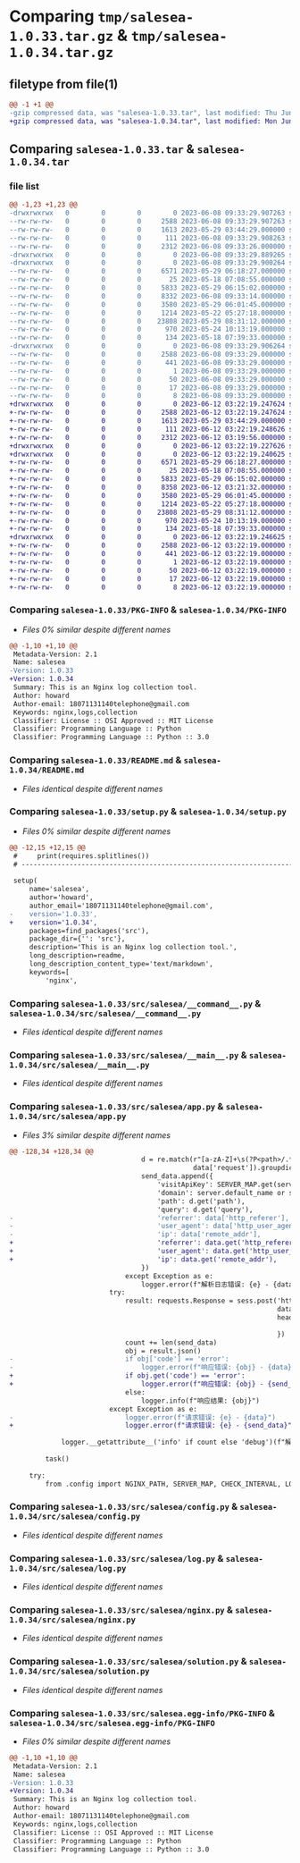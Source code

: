 # Comparing `tmp/salesea-1.0.33.tar.gz` & `tmp/salesea-1.0.34.tar.gz`

## filetype from file(1)

```diff
@@ -1 +1 @@
-gzip compressed data, was "salesea-1.0.33.tar", last modified: Thu Jun  8 09:33:29 2023, max compression
+gzip compressed data, was "salesea-1.0.34.tar", last modified: Mon Jun 12 03:22:19 2023, max compression
```

## Comparing `salesea-1.0.33.tar` & `salesea-1.0.34.tar`

### file list

```diff
@@ -1,23 +1,23 @@
-drwxrwxrwx   0        0        0        0 2023-06-08 09:33:29.907263 salesea-1.0.33/
--rw-rw-rw-   0        0        0     2588 2023-06-08 09:33:29.907263 salesea-1.0.33/PKG-INFO
--rw-rw-rw-   0        0        0     1613 2023-05-29 03:44:29.000000 salesea-1.0.33/README.md
--rw-rw-rw-   0        0        0      111 2023-06-08 09:33:29.908263 salesea-1.0.33/setup.cfg
--rw-rw-rw-   0        0        0     2312 2023-06-08 09:33:26.000000 salesea-1.0.33/setup.py
-drwxrwxrwx   0        0        0        0 2023-06-08 09:33:29.889265 salesea-1.0.33/src/
-drwxrwxrwx   0        0        0        0 2023-06-08 09:33:29.900264 salesea-1.0.33/src/salesea/
--rw-rw-rw-   0        0        0     6571 2023-05-29 06:18:27.000000 salesea-1.0.33/src/salesea/__command__.py
--rw-rw-rw-   0        0        0       25 2023-05-18 07:08:55.000000 salesea-1.0.33/src/salesea/__init__.py
--rw-rw-rw-   0        0        0     5833 2023-05-29 06:15:02.000000 salesea-1.0.33/src/salesea/__main__.py
--rw-rw-rw-   0        0        0     8332 2023-06-08 09:33:14.000000 salesea-1.0.33/src/salesea/app.py
--rw-rw-rw-   0        0        0     3580 2023-05-29 06:01:45.000000 salesea-1.0.33/src/salesea/config.py
--rw-rw-rw-   0        0        0     1214 2023-05-22 05:27:18.000000 salesea-1.0.33/src/salesea/log.py
--rw-rw-rw-   0        0        0    23808 2023-05-29 08:31:12.000000 salesea-1.0.33/src/salesea/nginx.py
--rw-rw-rw-   0        0        0      970 2023-05-24 10:13:19.000000 salesea-1.0.33/src/salesea/solution.py
--rw-rw-rw-   0        0        0      134 2023-05-18 07:39:33.000000 salesea-1.0.33/src/salesea/utils.py
-drwxrwxrwx   0        0        0        0 2023-06-08 09:33:29.906264 salesea-1.0.33/src/salesea.egg-info/
--rw-rw-rw-   0        0        0     2588 2023-06-08 09:33:29.000000 salesea-1.0.33/src/salesea.egg-info/PKG-INFO
--rw-rw-rw-   0        0        0      441 2023-06-08 09:33:29.000000 salesea-1.0.33/src/salesea.egg-info/SOURCES.txt
--rw-rw-rw-   0        0        0        1 2023-06-08 09:33:29.000000 salesea-1.0.33/src/salesea.egg-info/dependency_links.txt
--rw-rw-rw-   0        0        0       50 2023-06-08 09:33:29.000000 salesea-1.0.33/src/salesea.egg-info/entry_points.txt
--rw-rw-rw-   0        0        0       17 2023-06-08 09:33:29.000000 salesea-1.0.33/src/salesea.egg-info/requires.txt
--rw-rw-rw-   0        0        0        8 2023-06-08 09:33:29.000000 salesea-1.0.33/src/salesea.egg-info/top_level.txt
+drwxrwxrwx   0        0        0        0 2023-06-12 03:22:19.247624 salesea-1.0.34/
+-rw-rw-rw-   0        0        0     2588 2023-06-12 03:22:19.247624 salesea-1.0.34/PKG-INFO
+-rw-rw-rw-   0        0        0     1613 2023-05-29 03:44:29.000000 salesea-1.0.34/README.md
+-rw-rw-rw-   0        0        0      111 2023-06-12 03:22:19.248626 salesea-1.0.34/setup.cfg
+-rw-rw-rw-   0        0        0     2312 2023-06-12 03:19:56.000000 salesea-1.0.34/setup.py
+drwxrwxrwx   0        0        0        0 2023-06-12 03:22:19.227626 salesea-1.0.34/src/
+drwxrwxrwx   0        0        0        0 2023-06-12 03:22:19.240625 salesea-1.0.34/src/salesea/
+-rw-rw-rw-   0        0        0     6571 2023-05-29 06:18:27.000000 salesea-1.0.34/src/salesea/__command__.py
+-rw-rw-rw-   0        0        0       25 2023-05-18 07:08:55.000000 salesea-1.0.34/src/salesea/__init__.py
+-rw-rw-rw-   0        0        0     5833 2023-05-29 06:15:02.000000 salesea-1.0.34/src/salesea/__main__.py
+-rw-rw-rw-   0        0        0     8358 2023-06-12 03:21:32.000000 salesea-1.0.34/src/salesea/app.py
+-rw-rw-rw-   0        0        0     3580 2023-05-29 06:01:45.000000 salesea-1.0.34/src/salesea/config.py
+-rw-rw-rw-   0        0        0     1214 2023-05-22 05:27:18.000000 salesea-1.0.34/src/salesea/log.py
+-rw-rw-rw-   0        0        0    23808 2023-05-29 08:31:12.000000 salesea-1.0.34/src/salesea/nginx.py
+-rw-rw-rw-   0        0        0      970 2023-05-24 10:13:19.000000 salesea-1.0.34/src/salesea/solution.py
+-rw-rw-rw-   0        0        0      134 2023-05-18 07:39:33.000000 salesea-1.0.34/src/salesea/utils.py
+drwxrwxrwx   0        0        0        0 2023-06-12 03:22:19.246625 salesea-1.0.34/src/salesea.egg-info/
+-rw-rw-rw-   0        0        0     2588 2023-06-12 03:22:19.000000 salesea-1.0.34/src/salesea.egg-info/PKG-INFO
+-rw-rw-rw-   0        0        0      441 2023-06-12 03:22:19.000000 salesea-1.0.34/src/salesea.egg-info/SOURCES.txt
+-rw-rw-rw-   0        0        0        1 2023-06-12 03:22:19.000000 salesea-1.0.34/src/salesea.egg-info/dependency_links.txt
+-rw-rw-rw-   0        0        0       50 2023-06-12 03:22:19.000000 salesea-1.0.34/src/salesea.egg-info/entry_points.txt
+-rw-rw-rw-   0        0        0       17 2023-06-12 03:22:19.000000 salesea-1.0.34/src/salesea.egg-info/requires.txt
+-rw-rw-rw-   0        0        0        8 2023-06-12 03:22:19.000000 salesea-1.0.34/src/salesea.egg-info/top_level.txt
```

### Comparing `salesea-1.0.33/PKG-INFO` & `salesea-1.0.34/PKG-INFO`

 * *Files 0% similar despite different names*

```diff
@@ -1,10 +1,10 @@
 Metadata-Version: 2.1
 Name: salesea
-Version: 1.0.33
+Version: 1.0.34
 Summary: This is an Nginx log collection tool.
 Author: howard
 Author-email: 18071131140telephone@gmail.com
 Keywords: nginx,logs,collection
 Classifier: License :: OSI Approved :: MIT License
 Classifier: Programming Language :: Python
 Classifier: Programming Language :: Python :: 3.0
```

### Comparing `salesea-1.0.33/README.md` & `salesea-1.0.34/README.md`

 * *Files identical despite different names*

### Comparing `salesea-1.0.33/setup.py` & `salesea-1.0.34/setup.py`

 * *Files 0% similar despite different names*

```diff
@@ -12,15 +12,15 @@
 #     print(requires.splitlines())
 # ------------------------------------------------------------------------------- #
 
 setup(
     name='salesea',
     author='howard',
     author_email='18071131140telephone@gmail.com',
-    version='1.0.33',
+    version='1.0.34',
     packages=find_packages('src'),
     package_dir={'': 'src'},
     description='This is an Nginx log collection tool.',
     long_description=readme,
     long_description_content_type='text/markdown',
     keywords=[
         'nginx',
```

### Comparing `salesea-1.0.33/src/salesea/__command__.py` & `salesea-1.0.34/src/salesea/__command__.py`

 * *Files identical despite different names*

### Comparing `salesea-1.0.33/src/salesea/__main__.py` & `salesea-1.0.34/src/salesea/__main__.py`

 * *Files identical despite different names*

### Comparing `salesea-1.0.33/src/salesea/app.py` & `salesea-1.0.34/src/salesea/app.py`

 * *Files 3% similar despite different names*

```diff
@@ -128,34 +128,34 @@
                                 d = re.match(r"[a-zA-Z]+\s(?P<path>/.*?)(?P<query>\?.*?)?\s",
                                              data['request']).groupdict()
                                 send_data.append({
                                     'visitApiKey': SERVER_MAP.get(server.default_name),
                                     'domain': server.default_name or server.names[0],
                                     'path': d.get('path'),
                                     'query': d.get('query'),
-                                    'referrer': data['http_referer'],
-                                    'user_agent': data['http_user_agent'],
-                                    'ip': data['remote_addr'],
+                                    'referrer': data.get('http_referer'),
+                                    'user_agent': data.get('http_user_agent'),
+                                    'ip': data.get('remote_addr'),
                                 })
                             except Exception as e:
                                 logger.error(f"解析日志错误: {e} - {data}")
                         try:
                             result: requests.Response = sess.post('https://dashboard.salesea.cn/api/visit/batch',
                                                                   data=json.dumps(send_data),
                                                                   headers={
                                                                       'Content-Type': 'application/json'
                                                                   })
                             count += len(send_data)
                             obj = result.json()
-                            if obj['code'] == 'error':
-                                logger.error(f"响应错误: {obj} - {data}")
+                            if obj.get('code') == 'error':
+                                logger.error(f"响应错误: {obj} - {send_data}")
                             else:
                                 logger.info(f"响应结果: {obj}")
                         except Exception as e:
-                            logger.error(f"请求错误: {e} - {data}")
+                            logger.error(f"请求错误: {e} - {send_data}")
 
             logger.__getattribute__('info' if count else 'debug')(f"解析到[{count}]条日志")
 
         task()
 
     try:
         from .config import NGINX_PATH, SERVER_MAP, CHECK_INTERVAL, LOG_FORMAT
```

### Comparing `salesea-1.0.33/src/salesea/config.py` & `salesea-1.0.34/src/salesea/config.py`

 * *Files identical despite different names*

### Comparing `salesea-1.0.33/src/salesea/log.py` & `salesea-1.0.34/src/salesea/log.py`

 * *Files identical despite different names*

### Comparing `salesea-1.0.33/src/salesea/nginx.py` & `salesea-1.0.34/src/salesea/nginx.py`

 * *Files identical despite different names*

### Comparing `salesea-1.0.33/src/salesea/solution.py` & `salesea-1.0.34/src/salesea/solution.py`

 * *Files identical despite different names*

### Comparing `salesea-1.0.33/src/salesea.egg-info/PKG-INFO` & `salesea-1.0.34/src/salesea.egg-info/PKG-INFO`

 * *Files 0% similar despite different names*

```diff
@@ -1,10 +1,10 @@
 Metadata-Version: 2.1
 Name: salesea
-Version: 1.0.33
+Version: 1.0.34
 Summary: This is an Nginx log collection tool.
 Author: howard
 Author-email: 18071131140telephone@gmail.com
 Keywords: nginx,logs,collection
 Classifier: License :: OSI Approved :: MIT License
 Classifier: Programming Language :: Python
 Classifier: Programming Language :: Python :: 3.0
```

